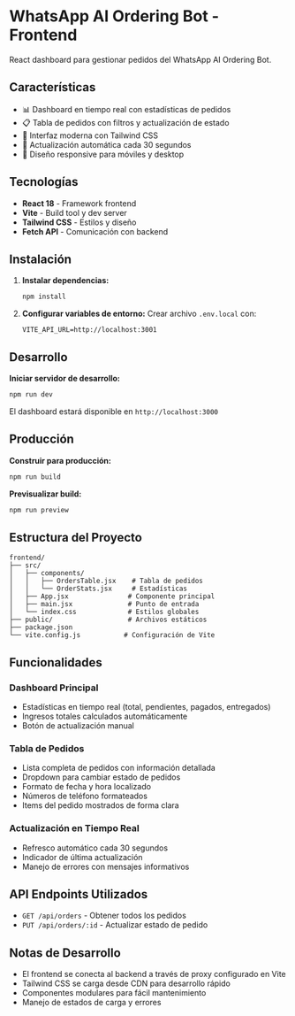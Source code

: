 # WhatsApp AI Ordering Bot - Frontend

React dashboard para gestionar pedidos del WhatsApp AI Ordering Bot.

## Características

- 📊 Dashboard en tiempo real con estadísticas de pedidos
- 📋 Tabla de pedidos con filtros y actualización de estado
- 🎨 Interfaz moderna con Tailwind CSS
- 🔄 Actualización automática cada 30 segundos
- 📱 Diseño responsive para móviles y desktop

## Tecnologías

- **React 18** - Framework frontend
- **Vite** - Build tool y dev server
- **Tailwind CSS** - Estilos y diseño
- **Fetch API** - Comunicación con backend

## Instalación

1. **Instalar dependencias:**
   ```bash
   npm install
   ```

2. **Configurar variables de entorno:**
   Crear archivo `.env.local` con:
   ```
   VITE_API_URL=http://localhost:3001
   ```

## Desarrollo

**Iniciar servidor de desarrollo:**
```bash
npm run dev
```

El dashboard estará disponible en `http://localhost:3000`

## Producción

**Construir para producción:**
```bash
npm run build
```

**Previsualizar build:**
```bash
npm run preview
```

## Estructura del Proyecto

```
frontend/
├── src/
│   ├── components/
│   │   ├── OrdersTable.jsx    # Tabla de pedidos
│   │   └── OrderStats.jsx     # Estadísticas
│   ├── App.jsx               # Componente principal
│   ├── main.jsx              # Punto de entrada
│   └── index.css             # Estilos globales
├── public/                   # Archivos estáticos
├── package.json
└── vite.config.js           # Configuración de Vite
```

## Funcionalidades

### Dashboard Principal
- Estadísticas en tiempo real (total, pendientes, pagados, entregados)
- Ingresos totales calculados automáticamente
- Botón de actualización manual

### Tabla de Pedidos
- Lista completa de pedidos con información detallada
- Dropdown para cambiar estado de pedidos
- Formato de fecha y hora localizado
- Números de teléfono formateados
- Items del pedido mostrados de forma clara

### Actualización en Tiempo Real
- Refresco automático cada 30 segundos
- Indicador de última actualización
- Manejo de errores con mensajes informativos

## API Endpoints Utilizados

- `GET /api/orders` - Obtener todos los pedidos
- `PUT /api/orders/:id` - Actualizar estado de pedido

## Notas de Desarrollo

- El frontend se conecta al backend a través de proxy configurado en Vite
- Tailwind CSS se carga desde CDN para desarrollo rápido
- Componentes modulares para fácil mantenimiento
- Manejo de estados de carga y errores
